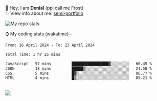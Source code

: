 🤚 Hey, I am **Denial** (ppl call me Frost)  
✨ View info about me: [semi-portfolio](https://frostx.is-a.dev)

<img alt="My repo stats" src="https://github-readme-stats.vercel.app/api?username=FrostX-Official&show_icons=true&theme=radical">

⌚ My coding stats (wakatime) -

<!--START_SECTION:waka-->

```txt
From: 16 April 2024 - To: 23 April 2024

Total Time: 1 hr 25 mins

JavaScript   57 mins         ████████████████▓░░░░░░░░   66.45 %
JSON         18 mins         █████▒░░░░░░░░░░░░░░░░░░░   21.58 %
CSS          5 mins          █▓░░░░░░░░░░░░░░░░░░░░░░░   06.77 %
HTML         4 mins          █▒░░░░░░░░░░░░░░░░░░░░░░░   05.21 %
```

<!--END_SECTION:waka-->
<br>
<img src="https://spotify-github-profile.vercel.app/api/view.svg?uid=31srkkuzzvig3lqyqlakxnoqfz6y&cover_image=true&theme=default&show_offline=true&background_color=0d1117&interchange=false&bar_color=7024ff">
